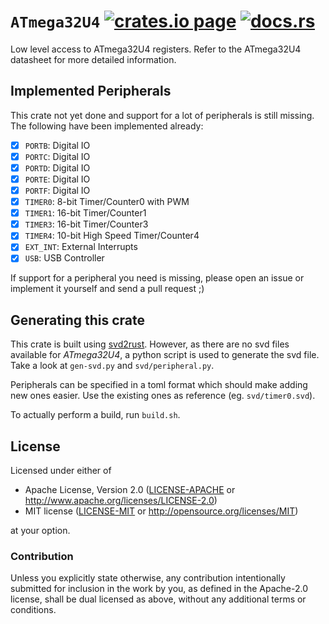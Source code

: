 # `ATmega32U4` [![crates.io page](http://meritbadge.herokuapp.com/atmega32u4)](https://crates.io/crates/atmega32u4) [![docs.rs](https://docs.rs/atmega32u4/badge.svg)](https://docs.rs/atmega32u4)

Low level access to ATmega32U4 registers.  Refer to the ATmega32U4 datasheet for more detailed information.

## Implemented Peripherals
This crate not yet done and support for a lot of peripherals is still missing. The following have been
implemented already:

- [x] `PORTB`: Digital IO
- [x] `PORTC`: Digital IO
- [x] `PORTD`: Digital IO
- [x] `PORTE`: Digital IO
- [x] `PORTF`: Digital IO
- [x] `TIMER0`: 8-bit Timer/Counter0 with PWM
- [x] `TIMER1`: 16-bit Timer/Counter1
- [x] `TIMER3`: 16-bit Timer/Counter3
- [x] `TIMER4`: 10-bit High Speed Timer/Counter4
- [x] `EXT_INT`: External Interrupts
- [x] `USB`: USB Controller

If support for a peripheral you need is missing, please open an issue or implement it yourself and send
a pull request ;)

## Generating this crate
This crate is built using [svd2rust](https://github.com/rust-embedded/svd2rust).  However, as there are no svd files available for *ATmega32U4*,
a python script is used to generate the svd file.  Take a look at `gen-svd.py` and `svd/peripheral.py`.

Peripherals can be specified in a toml format which should make adding new ones easier.  Use the existing
ones as reference (eg. `svd/timer0.svd`).

To actually perform a build, run `build.sh`.

## License

Licensed under either of

- Apache License, Version 2.0 ([LICENSE-APACHE](LICENSE-APACHE) or
  http://www.apache.org/licenses/LICENSE-2.0)
- MIT license ([LICENSE-MIT](LICENSE-MIT) or http://opensource.org/licenses/MIT)

at your option.

### Contribution

Unless you explicitly state otherwise, any contribution intentionally submitted for inclusion in the
work by you, as defined in the Apache-2.0 license, shall be dual licensed as above, without any
additional terms or conditions.
